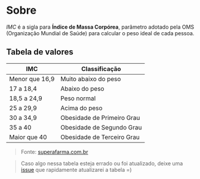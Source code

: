 # Sobre
_IMC_ é a sigla para **Índice de Massa Corpórea**, parâmetro adotado pela OMS (Organização Mundial de Saúde) para calcular o peso ideal de cada pessoa.

## Tabela de valores

|IMC| Classificação |
|--|--|
| Menor que 16,9 | Muito abaixo do peso |
| 17 a 18,4 | Abaixo do peso |
| 18,5 a 24,9 | Peso normal |
| 25 a 29,9 | Acima do peso |
| 30 a 34,9 | Obesidade de Primeiro Grau |
| 35 a 40 | Obesidade de Segundo Grau |
| Maior que 40 | Obesidade de Terceiro Grau |

> Fonte: [superafarma.com.br](https://superafarma.com.br)

> Caso algo nessa tabela esteja errado ou foi atualizado, deixe uma [issue](https://github.com/ferreira-js/calc_imc/issues) que rapidamente atualizarei a tabela =)